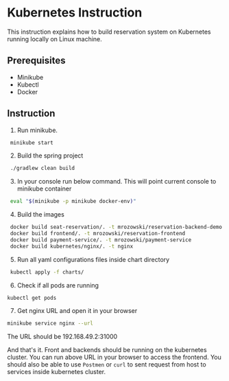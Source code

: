 # Kubernetes Instruction

This instruction explains how to build reservation system on Kubernetes running locally on Linux machine.

## Prerequisites
- Minikube
- Kubectl
- Docker

## Instruction
1. Run minikube.
``` bash
 minikube start
```

2. Build the spring project
``` bash
 ./gradlew clean build
```

3. In your console run below command. This will point current console to minikube container
``` bash
 eval "$(minikube -p minikube docker-env)"
```

4. Build the images
```bash
 docker build seat-reservation/. -t mrozowski/reservation-backend-demo
 docker build frontend/. -t mrozowski/reservation-frontend
 docker build payment-service/. -t mrozowski/payment-service
 docker build kubernetes/nginx/. -t nginx
```

5. Run all yaml configurations files inside chart directory
```bash
 kubectl apply -f charts/
```

6. Check if all pods are running
```bash
kubectl get pods 
```

7. Get nginx URL and open it in your browser
```bash
minikube service nginx --url
```

The URL should be 192.168.49.2:31000

And that's it. Front and backends should be running on the kubernetes cluster. 
You can run above URL in your browser to access the frontend.
You should also be able to use `Postmen` or `curl` to sent request from host to services inside kubernetes cluster.